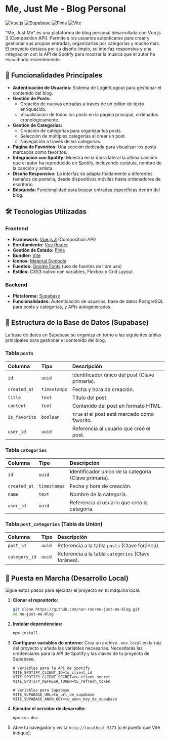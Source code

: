 # Me, Just Me - Blog Personal

![Vue.js](https://img.shields.io/badge/Vue.js-35495E?style=for-the-badge&logo=vue.js&logoColor=4FC08D) ![Supabase](https://img.shields.io/badge/Supabase-3ECF8E?style=for-the-badge&logo=supabase&logoColor=white) ![Pinia](https://img.shields.io/badge/Pinia-FFD600?style=for-the-badge&logo=pinia&logoColor=black) ![Vite](https://img.shields.io/badge/Vite-646CFF?style=for-the-badge&logo=vite&logoColor=white)

"Me, Just Me" es una plataforma de blog personal desarrollada con Vue.js 3 (Composition API). Permite a los usuarios autenticarse para crear y gestionar sus propias entradas, organizarlas por categorías y mucho más. El proyecto destaca por su diseño limpio, su interfaz responsiva y una integración con la API de Spotify para mostrar la música que el autor ha escuchado recientemente.

## 🚀 Funcionalidades Principales

- **Autenticación de Usuarios:** Sistema de Login/Logout para gestionar el contenido del blog.
- **Gestión de Posts:**
  - Creación de nuevas entradas a través de un editor de texto enriquecido.
  - Visualización de todos los posts en la página principal, ordenados cronológicamente.
- **Gestión de Categorías:**
  - Creación de categorías para organizar los posts.
  - Selección de múltiples categorías al crear un post.
  - Navegación a través de las categorías.
- **Página de Favoritos:** Una sección dedicada para visualizar los posts marcados como favoritos.
- **Integración con Spotify:** Muestra en la barra lateral la última canción que el autor ha reproducido en Spotify, incluyendo carátula, nombre de la canción y artista.
- **Diseño Responsivo:** La interfaz se adapta fluidamente a diferentes tamaños de pantalla, desde dispositivos móviles hasta ordenadores de escritorio.
- **Búsqueda:** Funcionalidad para buscar entradas específicas dentro del blog.

## 🛠️ Tecnologías Utilizadas

### Frontend

- **Framework:** [Vue.js 3](https://vuejs.org/) (Composition API)
- **Enrutamiento:** [Vue Router](https://router.vuejs.org/)
- **Gestión de Estado:** [Pinia](https://pinia.vuejs.org/)
- **Bundler:** [Vite](https://vitejs.dev/)
- **Iconos:** [Material Symbols](https://fonts.google.com/icons)
- **Fuentes:** [Google Fonts](https://fonts.google.com/) (uso de fuentes de libre uso)
- **Estilos:** CSS3 nativo con variables, Flexbox y Grid Layout.

### Backend

- **Plataforma:** [Supabase](https://supabase.io/)
- **Funcionalidades:** Autenticación de usuarios, base de datos PostgreSQL para posts y categorías, y APIs autogeneradas.

## 📝 Estructura de la Base de Datos (Supabase)

La base de datos en Supabase se organiza en torno a las siguientes tablas principales para gestionar el contenido del blog.

### Tabla `posts`
| Columna | Tipo | Descripción |
| :--- | :--- | :--- |
| `id` | `uuid` | Identificador único del post (Clave primaria). |
| `created_at` | `timestampz` | Fecha y hora de creación. |
| `title` | `text` | Título del post. |
| `content` | `text` | Contenido del post en formato HTML. |
| `is_favorite` | `boolean` | `true` si el post está marcado como favorito. |
| `user_id` | `uuid` | Referencia al usuario que creó el post. |

### Tabla `categories`
| Columna | Tipo | Descripción |
| :--- | :--- | :--- |
| `id` | `uuid` | Identificador único de la categoría (Clave primaria). |
| `created_at` | `timestampz` | Fecha y hora de creación. |
| `name` | `text` | Nombre de la categoría. |
| `user_id` | `uuid` | Referencia al usuario que creó la categoría. |

### Tabla `post_categories` (Tabla de Unión)
| Columna | Tipo | Descripción |
| :--- | :--- | :--- |
| `post_id` | `uuid` | Referencia a la tabla `posts` (Clave foránea). |
| `category_id` | `uuid` | Referencia a la tabla `categories` (Clave foránea). |


## 🏁 Puesta en Marcha (Desarrollo Local)

Sigue estos pasos para ejecutar el proyecto en tu máquina local.

1.  **Clonar el repositorio:**

    ```bash
    git clone https://github.com/nar-ran/me-just-me-blog.git
    cd me-just-me-blog
    ```

2.  **Instalar dependencias:**

    ```bash
    npm install
    ```

3.  **Configurar variables de entorno:**
    Crea un archivo `.env.local` en la raíz del proyecto y añade las variables necesarias. Necesitarás las credenciales para la API de Spotify y las claves de tu proyecto de Supabase.

    ```env
    # Variables para la API de Spotify
    VITE_SPOTIFY_CLIENT_ID=tu_client_id
    VITE_SPOTIFY_CLIENT_SECRET=tu_client_secret
    VITE_SPOTIFY_REFRESH_TOKEN=tu_refresh_token

    # Variables para Supabase
    VITE_SUPABASE_URL=tu_url_de_supabase
    VITE_SUPABASE_ANON_KEY=tu_anon_key_de_supabase
    ```

4.  **Ejecutar el servidor de desarrollo:**

    ```bash
    npm run dev
    ```

5.  Abre tu navegador y visita `http://localhost:5173` (o el puerto que Vite indique).
